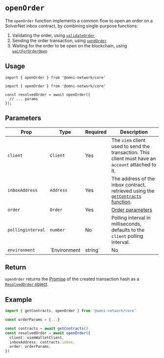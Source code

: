 # `openOrder`

The `openOrder` function implements a common flow to open an order on a SolverNet inbox contract, by combining single-purpose functions:

1. Validating the order, using [`validateOrder`](/sdk/core/validateOrder.md)
2. Sending the order transaction, using [`sendOrder`](/sdk/core/sendOrder.mdx)
3. Waiting for the order to be open on the blockchain, using [`waitForOrderOpen`](/sdk/core/waitForOrderOpen.md)

## Usage

`import { openOrder } from '@omni-network/core'`

```tsx
import { openOrder } from '@omni-network/core'

const resolvedOrder = await openOrder({
  // ... params
});
```

## Parameters

| Prop                | Type                                 | Required | Description                                                                                                                         |
| ------------------- | ------------------------------------ | -------- | ----------------------------------------------------------------------------------------------------------------------------------- |
| `client`        | `Client`                             | Yes      | The `viem` client used to send the transaction. This client must have an `account` attached to it.                                                                          |
| `inboxAddress`       | `Address`                             | Yes      | The address of the inbox contract, retrieved using the [`getContracts` function](/sdk/core/getContracts).                                                                     |
| `order`           | `Order`                         | Yes      | [Order parameters](/sdk/core/validateOrder#1-order-parameters-required) |
| `pollinginterval`       | `number`                             | No      | Polling interval in milliseconds, defaults to the `client` polling interval.                                                                     |
| `environment`           | `Environment | string`                         | No      | SolverNet environment to use, either `mainnet` (default) or `testnet`. |

## Return

`openOrder` returns the [Promise](https://developer.mozilla.org/en-US/docs/Web/JavaScript/Reference/Global_Objects/Promise) of the created transaction hash as a [`ResolvedOrder` object](/sdk/core/waitForOrderOpen#resolvedorder).

## Example

```ts
import { getContracts, openOrder } from '@omni-network/core'

const orderParams = {...}

const contracts = await getContracts()
const resolvedOrder = await openOrder({
  client: viemWalletClient,
  inboxAddress: contracts.inbox,
  order: orderParams,
})
```
